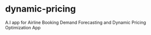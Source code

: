 # dynamic-pricing
A.I app for Airline Booking Demand Forecasting and Dynamic Pricing Optimization App
